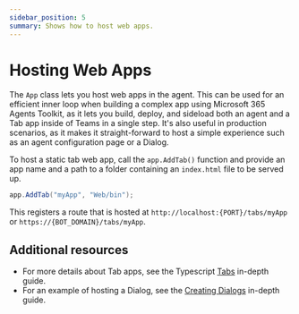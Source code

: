 ```yaml
---
sidebar_position: 5
summary: Shows how to host web apps.
---
```


# Hosting Web Apps
The `App` class lets you host web apps in the agent. This can be used for an efficient inner loop when building a complex app using Microsoft 365 Agents Toolkit, as it lets you build, deploy, and sideload both an agent and a Tab app inside of Teams in a single step. It's also useful in production scenarios, as it makes it straight-forward to host a simple experience such as an agent configuration page or a Dialog.

To host a static tab web app, call the `app.AddTab()` function and provide an app name and a path to a folder containing an `index.html` file to be served up. 

```csharp
app.AddTab("myApp", "Web/bin");
```

This registers a route that is hosted at `http://localhost:{PORT}/tabs/myApp` or `https://{BOT_DOMAIN}/tabs/myApp`.

## Additional resources
 - For more details about Tab apps, see the Typescript [Tabs](../../typescript/in-depth-guides/tabs/) in-depth guide. 
 - For an example of hosting a Dialog, see the [Creating Dialogs](../in-depth-guides/dialogs/creating-dialogs.md) in-depth guide.